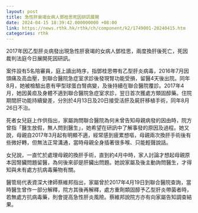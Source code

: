 ```yaml
---
layout: post
title: 急性肝衰竭女病人鄧桂思死因研訊展開
date: 2024-04-15 18:39:42.000000000 +08:00
link: https://news.rthk.hk/rthk/ch/component/k2/1749001-20240415.htm
categories: rthk
---
```


2017年因乙型肝炎病發出現急性肝衰竭的女病人鄧桂思，兩度換肝後死亡，死因裁判法庭今日展開死因研訊。

案件設有5名陪審員，庭上讀出時序，指鄧桂思帶有乙型肝炎病毒，2016年7月因頭痛及高血壓，到聯合醫院急症室求診後發現腎功能受損，留醫4天後出院。同年8月，她被檢驗出患有甲型球蛋白腎病變，及後持續在聯合醫院覆診。2017年4月，她因黃疸及身體不適到聯合醫院急症室求診，翌日首次獲處方類固醇藥。住院期間肝功能持續變差，分別於4月13日及20日接受活肝及屍肝移植手術，同年8月26日不治。

死者女兒庭上作供指出，家屬詢問聯合醫院為何未曾告知母親病發的因由時，院方曾指「醫生放假，無人問到醫生」，她希望在研訊中了解事發的原因及過程。她又說，母親自2017年3月起有明顯不適，經常感到疲累想嘔，母親兩次換肝手術後有些微好轉，但無法正常溝通，當時母親全身插著很多喉、只能輕聲說話。

女兒說，一直忙於處理母親的換肝手術，直到約4月中時，家人討論才想起母親原本因腎臟問題留醫，為何後來卻是肝臟出問題。她說家屬及後主動詢問醫生，才得知與未有處方抗病毒藥物有關。

醫管局代表資深大律師蔡維邦指出，家屬曾於2017年4月19日到聯合醫院查詢，當時醫生曾作一部分解釋，院方其後再解釋，處方重劑類固醇予乙型肝炎帶菌者時，若無處方抗病毒藥，則會提高急性肝炎風險。蔡維邦說院方亦有向家屬告知調查結果。
